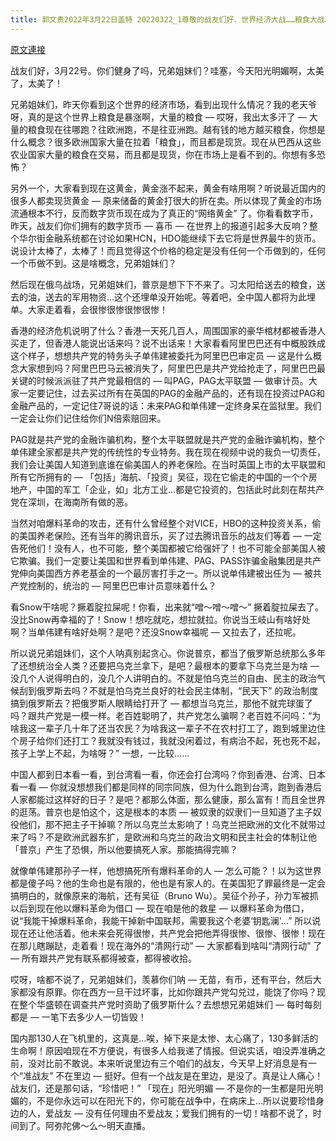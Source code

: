```yaml
---
title: 郭文贵2022年3月22日盖特 20220322_1尊敬的战友们好．世界经济大战……粮食大战……已经前面开始！
---
```


[原文連接](https://gnews.org/ThreadView/53480175)

战友们好，3月22号。你们健身了吗，兄弟姐妹们？哇塞，今天阳光明媚啊，太美了，太美了！


兄弟姐妹们，昨天你看到这个世界的经济市场，看到出现什么情况？我的老天爷呀，真的是这个世界上粮食是暴涨啊，大量的粮食 — 哎呀，我出太多汗了 — 大量的粮食现在往哪跑？往欧洲跑，不是往亚洲跑。越有钱的地方越买粮食，你想是什么概念？很多欧洲国家大量在拉着「粮食」，而且都是现货。现在从巴西从这些农业国家大量的粮食在交易，而且都是现货，你在市场上是看不到的。你想有多恐怖？


另外一个，大家看到现在这黄金，黄金涨不起来，黄金有啥用啊？听说最近国内的很多人都卖现货黄金 — 原来储备的黄金打很大的折在卖。所以体现了黄金的市场流通根本不行，反而数字货币现在成为了真正的“网络黄金” 了。你看看数字币，昨天，战友们你们拥有的数字货币 — 喜币 — 在世界上的报道引起多大反响？整个华尔街金融系统都在讨论如果HCN，HDO能继续下去它将是世界最牛的货币。说设计太棒了，太棒了！而且觉得这个价格的稳定是没有任何一个币做到的，任何一个币做不到。这是啥概念，兄弟姐妹们？


然后现在俄乌战场，兄弟姐妹们，普京是想下下不来了。习太阳给送去的粮食，送去的油，送去的军用物资…这个还埋单没开始呢。等着吧，全中国人都将为此埋单。大家走着看，会很惨很惨很惨很惨！


香港的经济危机说明了什么？香港一天死几百人，周围国家的豪华棺材都被香港人买走了，但香港人能说出话来吗？说不出话来！大家看看阿里巴巴还有中概股跌成这个样子，想想共产党的特务头子单伟建被委托为阿里巴巴审定员 — 这是什么概念大家想到吗？阿里巴巴马云被消失了，阿里巴巴是共产党给抢走了，阿里巴巴最关键的时候派派驻了共产党最相信的 — 叫PAG，PAG太平联盟 — 做审计员。大家一定要记住，过去买过所有在英国的PAG的金融产品的，还有现在投资过PAG和金融产品的，一定记住7哥说的话：未来PAG和单伟建一定终身呆在监狱里。我们一定会让你们记住给你们N倍索赔回来。


PAG就是共产党的金融诈骗机构，整个太平联盟就是共产党的金融诈骗机构，整个单伟建全家都是共产党的传统性的专业特务。我在现在视频中说的我负一切责任，我们会让美国人知道到底谁在偷美国人的养老保险。在当时英国上市的太平联盟和所有它所拥有的 — 「包括」海航、「投资」吴征，现在它偷走的中国的一个个房地产，中国的军工「企业，如」北方工业…都是它投资的，包括此时此刻在帮共产党在深圳，在海南所有做的恶。


当然对咱爆料革命的攻击，还有什么曾经整个对VICE，HBO的这种投资关系，偷的美国养老保险。还有当年的腾讯音乐，买了过去腾讯音乐的战友们等着 — 一定告死他们！没有人，也不可能，整个美国都被它给强奸了！也不可能全部美国人被它欺骗。我们一定要让美国和世界看到单伟建、PAG、PASS诈骗金融集团是共产党伸向美国西方养老基金的一个最厉害打手之一。所以说单伟建被出任为 — 被共产党控制的，统治的 — 阿里巴巴审计员意味着什么？


看Snow干啥呢？撅着腚拉屎呢！你看，出来就“噌～噌～噌～” 撅着腚拉屎去了。没比Snow再幸福的了！Snow！想吃就吃，想拉就拉。你说当王岐山有啥好处啊？当单伟建有啥好处啊？是吧？还没Snow幸福呢 — 又拉去了，还拉呢。


所以说兄弟姐妹们，这个人呐真别起贪心。你说普京，都当了俄罗斯总统那么多年了还想统治全人类？还要把乌克兰拿下，是吧？最根本的要拿下乌克兰是为啥 — 没几个人说得明白的，没几个人讲明白的。不就是怕乌克兰的自由、民主的政治气候刮到俄罗斯去吗？不就是怕乌克兰良好的社会民主体制，“民天下” 的政治制度搞到俄罗斯去？把俄罗斯人眼睛给打开了 — 都想当乌克兰，那他不就完球蛋了吗？跟共产党是一模一样。老百姓聪明了，共产党怎么骗啊？老百姓不问吗：“为啥我这一辈子几十年了还当农民？为啥我这一辈子不在农村打工了，跑到城里边住个房子给你们还打工？我就没有钱过，我就没闲着过，有病治不起，死也死不起，孩子上学上不起，为啥呀？”  一想，一比较……


中国人都到日本看一看，到台湾看一看，你还会打台湾吗？你到香港、台湾、日本看一看 — 你就没想想我们都是同样的同宗同族，但为什么跑到台湾，跑到香港后人家都能过这样好的日子？是吧？都那么体面，那么健康，那么富有！而且全世界的逛荡。普京也是怕这个，这是根本的本质 — 被奴隶的奴隶们一旦知道了主子奴役他们，那不把主子干掉嘛？所以乌克兰太影响了！乌克兰把欧洲的文化不就带过来了吗？不是欧洲武器东扩，是欧洲和乌克兰的政治文明和民主社会的体制让他「普京」产生了恐惧，所以他要搞死人家。那能搞得完嘛？


就像单伟建那孙子一样，他想搞死所有爆料革命的人 — 怎么可能？！以为这世界都是傻子吗？他的生命也是有限的，他也是有家人的。在美国犯了罪最终是一定会搞明白的，就像原来的海航，还有吴征（Bruno Wu）。吴征个孙子，孙力军被抓以后到现在他以爆料革命为借口 — 现在咱是他的救星 — 以爆料革命为借口，说“我能干掉爆料革命，我能干掉新中国联邦，需要我这个老婆&lsquo;钥匙澜'…” 所以说现在还让他活着。他未来会死得很惨，共产党会把他弄得很惨、很惨、很惨！现在在那儿瞎蹦跶，走着看！现在海外的“清网行动”  — 大家都看到啥叫“清网行动” 了 — 所有跟共产党有联系都得被查，都得被收拾。


哎呀，啥都不说了，兄弟姐妹们，羡慕你们呐 — 无苗，有币，还有平台，然后大家都没有原罪。你在西方一旦干过坏事，比如你跟共产党勾兑过，能饶了你吗？现在整个华盛顿在调查共产党时资助了俄罗斯什么？去想想兄弟姐妹们 — 每时每刻都是 — 一笔下去多少人一切皆毁！


国内那130人在飞机里的，这真是…唉，掉下来是太惨、太心痛了，130多鲜活的生命啊！原因咱现在不方便说，有很多人给我递了情报。但说实话，咱没弄准确之前，没对比前不敢说。本来听说里边有三个咱们的战友，今天早上好消息是有一个“准战友” 不在里边 — 挺好。但有一个战友是在里边，是没了。真是让人痛心！战友们，还是那句话，“珍惜吧！”  「现在」阳光明媚 — 不是你的一生都是阳光明媚的，不是你永远可以在阳光下的，你可能在战争中，在病床上…所以说要珍惜身边的人，爱战友 — 没有任何理由不爱战友；爱我们拥有的一切！啥都不说了，时间到了。阿弥陀佛～么～明天直播。
